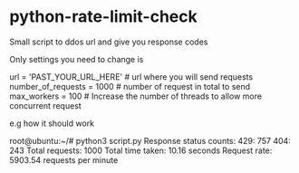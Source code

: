 # python-rate-limit-check
Small script to ddos url and give you response codes

Only settings you need to change is 

url = 'PAST_YOUR_URL_HERE' # url where you will send requests
number_of_requests = 1000 # number of request in total to send
max_workers = 100  # Increase the number of threads to allow more concurrent request

e.g how it should work

root@ubuntu:~/# python3 script.py
Response status counts:
429: 757
404: 243
Total requests: 1000
Total time taken: 10.16 seconds
Request rate: 5903.54 requests per minute
